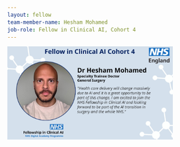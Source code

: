 ```yaml
---
layout: fellow
team-member-name: Hesham Mohamed
job-role: Fellow in Clinical AI, Cohort 4
---
```

<img src="/assets/img/fellow/card/hesham-mohamed-quote.jpg" alt="Alt text" style="width:75%;">